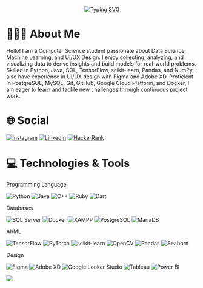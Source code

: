 <div align="center">

[![Typing SVG](https://readme-typing-svg.demolab.com?font=Fira+Code&weight=600&pause=1000&color=F7F6F1&width=435&lines=Hi+%F0%9F%91%8B%F0%9F%8F%BB%2C++I+am+Audrey+Naila+Putri)](https://git.io/typing-svg)

</div>

# 👩🏻‍💻 About Me

Hello! I am a Computer Science student passionate about Data Science, Machine Learning, and UI/UX Design. I enjoy collecting, analyzing, and visualizing data to derive insights and build models for real-world problems. Skilled in Python, Java, SQL, TensorFlow, scikit-learn, Pandas, and NumPy, I also have experience in UI/UX design with Figma and Adobe XD. Proficient in PostgreSQL, MySQL, Git, GitHub, Google Cloud Platform, and Docker, I am eager to learn and tackle new challenges through continuous project work.


# 🌐 Social

[![Instagram](https://img.shields.io/badge/Instagram-E4405F?style=for-the-badge&logo=instagram&logoColor=white)](https://www.instagram.com/yourusername)
[![LinkedIn](https://img.shields.io/badge/LinkedIn-0077B5?style=for-the-badge&logo=linkedin&logoColor=white)](https://www.linkedin.com/in/yourusername)
[![HackerRank](https://img.shields.io/badge/HackerRank-2EC866?style=for-the-badge&logo=hackerrank&logoColor=white)](https://www.hackerrank.com/yourusername)



# 💻 Technologies & Tools

Programming Language

![Python](https://img.shields.io/badge/-Python-3776AB?style=flat-square&logo=python&logoColor=white)
![Java](https://img.shields.io/badge/-Java-007396?style=flat-square&logo=java&logoColor=white)
![C++](https://img.shields.io/badge/-C++-00599C?style=flat-square&logo=c%2b%2b&logoColor=white)
![Ruby](https://img.shields.io/badge/-Ruby-CC342D?style=flat-square&logo=ruby&logoColor=white)
![Dart](https://img.shields.io/badge/-Dart-0175C2?style=flat-square&logo=dart&logoColor=white)


Databases 

![SQL Server](https://img.shields.io/badge/-SQL%20Server-CC2927?style=flat-square&logo=microsoftsqlserver&logoColor=white)
![Docker](https://img.shields.io/badge/-Docker-2496ED?style=flat-square&logo=docker&logoColor=white)
![XAMPP](https://img.shields.io/badge/-XAMPP-FC5C5C?style=flat-square&logo=xampp&logoColor=white)
![PostgreSQL](https://img.shields.io/badge/-PostgreSQL-336791?style=flat-square&logo=postgresql&logoColor=white)
![MariaDB](https://img.shields.io/badge/-MariaDB-003545?style=flat-square&logo=mariadb&logoColor=white)

AI/ML

![TensorFlow](https://img.shields.io/badge/-TensorFlow-FF6F00?style=flat-square&logo=TensorFlow&logoColor=white)
![PyTorch](https://img.shields.io/badge/-PyTorch-EE4C2C?style=flat-square&logo=pytorch&logoColor=white)
![scikit-learn](https://img.shields.io/badge/-scikit_learn-F7931E?style=flat-square&logo=scikit-learn&logoColor=white)
![OpenCV](https://img.shields.io/badge/-OpenCV-5C3EE8?style=flat-square&logo=opencv&logoColor=white)
![Pandas](https://img.shields.io/badge/-Pandas-150458?style=flat-square&logo=pandas&logoColor=white)
![Seaborn](https://img.shields.io/badge/-Seaborn-9C7C6C?style=flat-square&logo=seaborn&logoColor=white)

Design

![Figma](https://img.shields.io/badge/-Figma-F24E1E?style=flat-square&logo=figma&logoColor=white)
![Adobe XD](https://img.shields.io/badge/-Adobe%20XD-FF61F6?style=flat-square&logo=adobexd&logoColor=white)
![Google Looker Studio](https://img.shields.io/badge/-Google%20Looker%20Studio-4285F4?style=flat-square&logo=google&logoColor=white)
![Tableau](https://img.shields.io/badge/-Tableau-E97627?style=flat-square&logo=tableau&logoColor=white)
![Power BI](https://img.shields.io/badge/-Power%20BI-F2C811?style=flat-square&logo=powerbi&logoColor=white)

<!-- GitHub Stats -->
<a href="https://github.com/anuraghazra/github-readme-stats">
  <img align="center" src="https://github-readme-stats.vercel.app/api?username=audreynaila&show_icons=true&hide_title=true&hide=prs&hide_border=true&theme=radical" />
</a>







